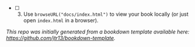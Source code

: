 

- [ ] 3. Use `browseURL("docs/index.html")` to view your book locally (or just open `index.html` in a browser).



*This repo was initially generated from a bookdown template available here: https://github.com/jtr13/bookdown-template.*
